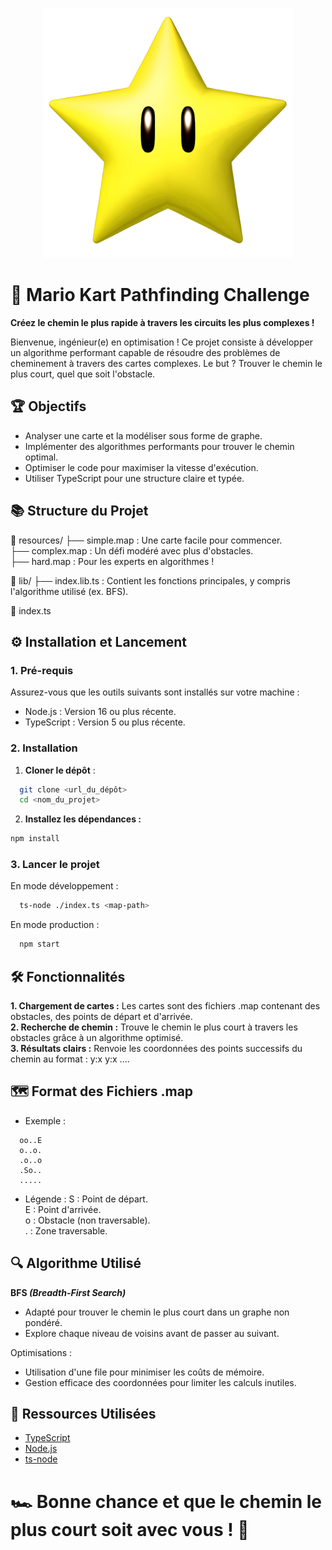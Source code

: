 <p align="center">
  <img src="./public/MK_star.png" alt="Logo du projet" width="400">
</p>

# 🚗 Mario Kart Pathfinding Challenge

**Créez le chemin le plus rapide à travers les circuits les plus complexes !**

Bienvenue, ingénieur(e) en optimisation ! Ce projet consiste à développer un algorithme performant capable de résoudre des problèmes de cheminement à travers des cartes complexes. Le but ? Trouver le chemin le plus court, quel que soit l'obstacle.

## 🏆 Objectifs
- Analyser une carte et la modéliser sous forme de graphe.
- Implémenter des algorithmes performants pour trouver le chemin optimal.
- Optimiser le code pour maximiser la vitesse d'exécution.
- Utiliser TypeScript pour une structure claire et typée.

## 📚 Structure du Projet

📂 resources/
  ├── simple.map : Une carte facile pour commencer.  
  ├── complex.map : Un défi modéré avec plus d'obstacles.  
  ├── hard.map : Pour les experts en algorithmes !  

📂 lib/
  ├── index.lib.ts : Contient les fonctions principales, y compris l'algorithme utilisé (ex. BFS).
  
📄 index.ts


## ⚙️ Installation et Lancement
### 1. Pré-requis
Assurez-vous que les outils suivants sont installés sur votre machine :

- Node.js : Version 16 ou plus récente.
- TypeScript : Version 5 ou plus récente.

### 2. **Installation**
1. **Cloner le dépôt** :
```bash
  git clone <url_du_dépôt>
  cd <nom_du_projet>
```
2. **Installez les dépendances :**
```bash
npm install
```

### **3. Lancer le projet**
En mode développement :
```bash
  ts-node ./index.ts <map-path>
```
En mode production :
```bash
  npm start
```

## **🛠️ Fonctionnalités**

**1. Chargement de cartes :**
  Les cartes sont des fichiers .map contenant des obstacles, des points de départ et d'arrivée.  
**2. Recherche de chemin :**
  Trouve le chemin le plus court à travers les obstacles grâce à un algorithme optimisé.  
**3. Résultats clairs :**
  Renvoie les coordonnées des points successifs du chemin au format : y:x y:x ....  

## 🗺️ Format des Fichiers .map

* Exemple :
```plaintext
  oo..E
  o..o.
  .o..o
  .So..
  .....
```

* Légende :
  S : Point de départ.  
  E : Point d'arrivée.  
  o : Obstacle (non traversable).  
  . : Zone traversable.  

## 🔍 Algorithme Utilisé

**BFS *(Breadth-First Search)***
* Adapté pour trouver le chemin le plus court dans un graphe non pondéré.
* Explore chaque niveau de voisins avant de passer au suivant.

Optimisations :
* Utilisation d'une file pour minimiser les coûts de mémoire.
* Gestion efficace des coordonnées pour limiter les calculs inutiles.


## 🌟 Ressources Utilisées
- [TypeScript](https://www.typescriptlang.org/)
- [Node.js](https://nodejs.org/fr)
- [ts-node](https://github.com/TypeStrong/ts-node)


# 🏎️ Bonne chance et que le chemin le plus court soit avec vous ! 🚀
